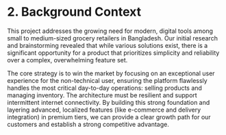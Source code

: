 # 2. Background Context
This project addresses the growing need for modern, digital tools among small to medium-sized grocery retailers in Bangladesh. Our initial research and brainstorming revealed that while various solutions exist, there is a significant opportunity for a product that prioritizes simplicity and reliability over a complex, overwhelming feature set.

The core strategy is to win the market by focusing on an exceptional user experience for the non-technical user, ensuring the platform flawlessly handles the most critical day-to-day operations: selling products and managing inventory. The architecture must be resilient and support intermittent internet connectivity. By building this strong foundation and layering advanced, localized features (like e-commerce and delivery integration) in premium tiers, we can provide a clear growth path for our customers and establish a strong competitive advantage.

